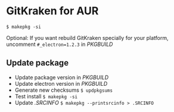 # GitKraken for AUR

`$ makepkg -si`

Optional: If you want rebuild GitKraken specially for your platform, uncomment `#_electron=1.2.3` in *PKGBUILD*

## Update package

- Update package version in *PKGBUILD*
- Update electron version in *PKGBUILD*
- Generate new checksums `$ updpkgsums`
- Test install `$ makepkg -si`
- Update *.SRCINFO* `$ makepkg --printsrcinfo > .SRCINFO`
